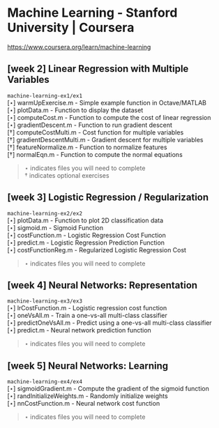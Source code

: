 # Machine Learning - Stanford University | Coursera
https://www.coursera.org/learn/machine-learning

## [week 2] Linear Regression with Multiple Variables
`machine-learning-ex1/ex1`  
[⋆] warmUpExercise.m - Simple example function in Octave/MATLAB  
[⋆] plotData.m - Function to display the dataset  
[⋆] computeCost.m - Function to compute the cost of linear regression  
[⋆] gradientDescent.m - Function to run gradient descent  
[†] computeCostMulti.m - Cost function for multiple variables  
[†] gradientDescentMulti.m - Gradient descent for multiple variables  
[†] featureNormalize.m - Function to normalize features  
[†] normalEqn.m - Function to compute the normal equations
> ⋆ indicates files you will need to complete  
> † indicates optional exercises

## [week 3] Logistic Regression / Regularization
`machine-learning-ex2/ex2`  
[⋆] plotData.m - Function to plot 2D classification data  
[⋆] sigmoid.m - Sigmoid Function  
[⋆] costFunction.m - Logistic Regression Cost Function  
[⋆] predict.m - Logistic Regression Prediction Function  
[⋆] costFunctionReg.m - Regularized Logistic Regression Cost  
> ⋆ indicates files you will need to complete

## [week 4] Neural Networks: Representation
`machine-learning-ex3/ex3`  
[⋆] lrCostFunction.m - Logistic regression cost function  
[⋆] oneVsAll.m - Train a one-vs-all multi-class classifier  
[⋆] predictOneVsAll.m - Predict using a one-vs-all multi-class classifier  
[⋆] predict.m - Neural network prediction function  
> ⋆ indicates files you will need to complete

## [week 5] Neural Networks: Learning
`machine-learning-ex4/ex4`  
[⋆] sigmoidGradient.m - Compute the gradient of the sigmoid function  
[⋆] randInitializeWeights.m - Randomly initialize weights  
[⋆] nnCostFunction.m - Neural network cost function  
> ⋆ indicates files you will need to complete
